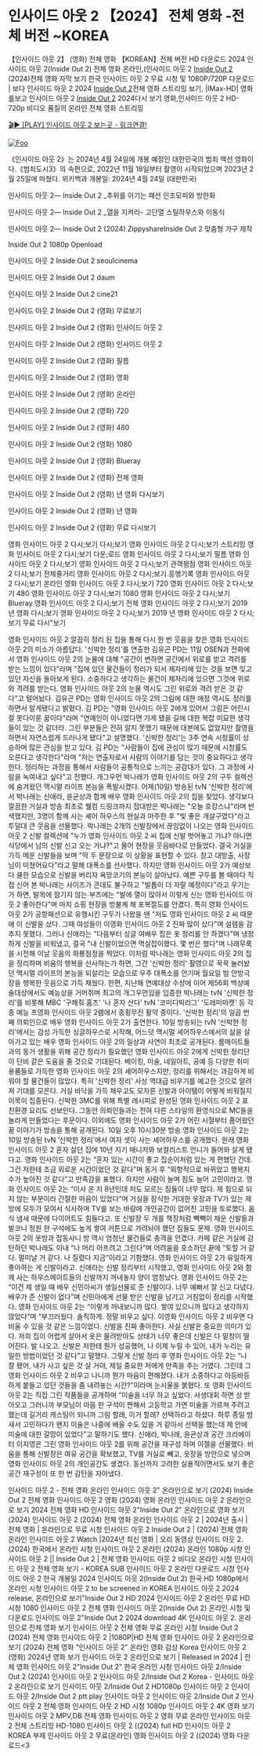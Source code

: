 # 인사이드 아웃 2 【2024】 전체 영화 -전체 버전 ~KOREA

【인사이드 아웃 2】 (영화) 전체 영화 【KOREAN】전체 버전 HD 다운로드 2024 인사이드 아웃 2(Inside Out 2) 전체 영화 온라인,(인사이드 아웃 2 [Inside Out 2](https://jpflix.cloud/ko/movie/1022789) (2024)전체 영화 자막 보기 한국 인사이드 아웃 2 무료 시청 및 1080P/720P 다운로드 | 보다 인사이드 아웃 2 2024 [Inside Out 2](https://jpflix.cloud/ko/movie/1022789)전체 영화 스트리밍 보기, |IMax-HD| 영화를보고 인사이드 아웃 2 [Inside Out 2](https://jpflix.cloud/ko/movie/1022789) 2024다시 보기 영화,인사이드 아웃 2 HD-720p 비디오 품질의 온라인 전체 영화 스트리밍


[🎬▶ [PLAY] 인사이드 아웃 2 보는곳 - 링크연결!](https://jpflix.cloud/ko/movie/1022789)


<a href="https://jpflix.cloud/ko/movie/1022789" rel="nofollow"><img src="https://camo.githubusercontent.com/917e6ed5c302499242165dcc02bdbce85c075fd21b35918eb9c0b771855261b8/68747470733a2f2f7374617469632e7769787374617469632e636f6d2f6d656469612f6232343966395f61646163386637306662336634356238383639313639366337376465313866337e6d76322e676966" alt="Foo" style="max-width: 100%;"></a>


《인사이드 아웃 2》는 2024년 4월 24일에 개봉 예정인 대한민국의 범죄 액션 영화이다.《범죄도시3》의 속편으로, 2022년 11월 18일부터 촬영이 시작되었으며 2023년 2월 25일에 마쳤다. 위키백과 개봉일: 2024년 4월 24일 (대한민국)

인사이드 아웃 2— Inside Out 2 _추위를 이기는 패션 인조모피와 방한화

인사이드 아웃 2— Inside Out 2 _열을 지켜라- 고단열 스틸하우스와 이동식

인사이드 아웃 2— Inside Out 2 (2024) ZippyshareInside Out 2 맞춤형 가구 제작

Inside Out 2 1080p Openload

인사이드 아웃 2 Inside Out 2 seoulcinema

인사이드 아웃 2 Inside Out 2 daum

인사이드 아웃 2 Inside Out 2 cine21

인사이드 아웃 2 Inside Out 2 (영화) 무료보기

인사이드 아웃 2 Inside Out 2 (영화) 인사이드 아웃 2

인사이드 아웃 2 Inside Out 2 (영화) 인사이드 아웃 2

인사이드 아웃 2 Inside Out 2 (영화) 필름

인사이드 아웃 2 Inside Out 2 (영화) 영화

인사이드 아웃 2 Inside Out 2 (영화) 온라인

인사이드 아웃 2 Inside Out 2 (영화) 720

인사이드 아웃 2 Inside Out 2 (영화) 480

인사이드 아웃 2 Inside Out 2 (영화) 1080

인사이드 아웃 2 Inside Out 2 (영화) Blueray

인사이드 아웃 2 Inside Out 2 (영화) 전체 영화

인사이드 아웃 2 Inside Out 2 (영화) 년 영화 다시보기

인사이드 아웃 2 Inside Out 2 (영화) 년 영화

인사이드 아웃 2 Inside Out 2 (영화) 무료 다시보기

영화 인사이드 아웃 2 다시;보기 다시;보기 영화 인사이드 아웃 2 다시;보기 스트리밍 영화 인사이드 아웃 2 다시;보기 다운;로드 영화 인사이드 아웃 2 다시;보기 필름 영화 인사이드 아웃 2 다시;보기 영화 인사이드 아웃 2 다시;보기 관객평점 영화 인사이드 아웃 2 다시;보기 전체줄거리 영화 인사이드 아웃 2 다시;보기 흥행기록 영화 인사이드 아웃 2 다시;보기 온라인 영화 인사이드 아웃 2 다시;보기 720 영화 인사이드 아웃 2 다시;보기 480 영화 인사이드 아웃 2 다시;보기 1080 영화 인사이드 아웃 2 다시;보기 Blueray 영화 인사이드 아웃 2 다시;보기 전체 영화 인사이드 아웃 2 다시;보기 2019 년 영화 다시;보기 영화 인사이드 아웃 2 다시;보기 2019 년 영화 인사이드 아웃 2 다시;보기 무료 다시"보기

영화 인사이드 아웃 2 깔끔히 정리 된 집을 통해 다시 한 번 웃음을 찾은 영화 인사이드 아웃 2의 미소가 아름답다. '신박한 정리'를 연출한 김유곤 PD는 11일 OSEN과 전화에서 영화 인사이드 아웃 2의 눈물에 대해 "공간이 변하면 공간에서 위로를 받고 격려를 받는 느낌이 있다"라며 "집에 있던 물건들이 정리가 되서 제자리에 있는 것을 보면 잊고 있던 자신을 돌아보게 된다. 소중하다고 생각하는 물건이 제자리에 있으면 그것에 위로와 격려를 받는다. 영화 인사이드 아웃 2의 눈물 역시도 그린 위로와 격려 받은 것 같다"고 털어놨다. 김유곤 PD는 영화 인사이드 아웃 2의 그림에 대한 애정 역시도 정리를 하면서 알게됐다고 밝혔다. 김 PD는 "영화 인사이드 아웃 2에게 있어서 그림은 어린시절 못다이룬 꿈이다"라며 "연예인이 아니었다면 가게 됐을 길에 대한 복잡 미묘한 생각들이 있는 것 같더라. 그린 부분들은 전혀 알지 못했기 때문에 대본에도 없었지만 촬영을 하면서 자연스럽게 드러나게 됐다"고 설명했다. '신박한 정리'는 3주 연속 시청률이 상승하며 많은 관심을 받고 있다. 김 PD는 "사람들이 집에 관심이 많기 때문에 시청률도 오른다고 생각한다"라며 "저는 연출자로서 사람의 이야기를 담는 것이 중요하다고 생각한다. 정리하는 과정을 통해서 사람들이 공통적으로 느끼는 공감대가 있다. 그 과정에 사람을 녹여내고 싶다"고 전했다. 개그우먼 박나래가 영화 인사이드 아웃 2의 구두 컬렉션에 숨겨왔던 맥시멀 라이프 본능을 폭발시켰다. 어제(10일) 방송된 tvN '신박한 정리'에서 박나래는 신애라, 윤균상과 함께 배우 영화 인사이드 아웃 2의 집을 찾았다. 생각보다 깔끔한 거실과 방송 최초로 웰컴 드링크까지 접대받은 박나래는 "오늘 호캉스냐"라며 반색했지만, 3명이 함께 사는 셰어 하우스의 현실과 마주한 후 "빛 좋은 개살구였다"라고 투덜대 큰 웃음을 선물했다. 박나래는 2개의 신발장에서 끊임없이 나오는 영화 인사이드 아웃 2 신발 컬렉션에 "누가 영화 인사이드 아웃 2 씨 집에 신발 벗어놓고 가냐? 아니면 식당에서 남의 신발 신고 오는 거냐?"고 물어 현장을 웃음바다로 만들었다. 결국 거실을 가득 메운 신발들을 보며 "딱 두 문장으로 이 상황을 표현할 수 있다. 창고 대방출, 사장님이 미쳤어요다"라고 말해 대폭소를 선사했다. 하지만 영화 인사이드 아웃 2가 예상보다 쿨한 모습으로 신발을 버리자 욕망코기의 본능이 살아났다. 예쁜 구두를 볼 때마다 직접 신어 본 박나래는 사이즈가 큰데도 불구하고 "발톱이 더 자랄 예정이다"라고 우기는가 하면, 발목에 잠기지 않는 부츠에는 "발에 열이 많아서 이렇게 신는 영화 인사이드 아웃 2 좋아한다"며 마치 쇼핑 현장을 방불케 해 포복절도를 안겼다. 특히 영화 인사이드 아웃 2가 공항패션으로 유행시킨 구두가 나왔을 땐 "저도 영화 인사이드 아웃 2 씨 때문에 이 신발을 샀다. 그때 여성들이 이영화 인사이드 아웃 2 진짜 많이 샀다"며 설렘을 감추지 못했다. 그러나 신애라는 "다음부터 싱글 여배우 집은 옷 정리를 안 하겠다"며 냉정하게 신발을 비워냈고, 결국 "내 신발이었으면 멱살잡이했다. 몇 번은 했다"며 나래무룩을 시전해 이날 웃음의 화룡점정을 찍었다. 이처럼 박나래는 영화 인사이드 아웃 2의 집을 정리하며 비움의 행복을 선사하는가 하면, 그간 '신박한 정리' 촬영으로 꾹꾹 눌러놨던 맥시멀 라이프의 본능을 되살리는 모습으로 우주 대폭소를 안기며 월요일 밤 안방극장을 행복한 웃음으로 가득 채웠다. 한편, 지난해 연예대상 수상에 이어 제56회 백상예술대상에서도 예능상을 거머쥐며 최고의 개그우먼임을 입증한 박나래는 tvN '신박한 정리'를 비롯해 MBC '구해줘 홈즈' '나 혼자 산다' tvN '코미디빅리그' '도레미마켓' 등 각종 예능 프영화 인사이드 아웃 2램에서 종횡무진 활약 중이다. '신박한 정리'의 일곱 번째 의뢰인으로 배우 영화 인사이드 아웃 2가 출연한다. 10일 방송되는 tvN '신박한 정리'에서는 감성 가득한 싱글하우스로 시작해, 어느덧 맥시멀 셰어하우스에서의 삶을 살아가고 있는 배우 영화 인사이드 아웃 2의 일상과 사연이 최초로 공개된다. 룸메이트들과의 동거 생활을 위해 공간 정리가 필요했던 영화 인사이드 아웃 2에게 신박한 정리단이 단비 같은 도움을 줄 것으로 기대된다. 베이킹, 미술, 네일아트, 공예 등 다양한 취미 용품들로 가득한 영화 인사이드 아웃 2의 셰어하우스지만, 정리를 위해서는 과감하게 비워야 할 물건들이 많았다. 특히 '신박한 정리' 사상 역대급 비우기를 예고한 것으로 알려져 기대를 모은다. 거실 바닥을 가득 채우고도 모자른 신발과 아이템이 어떻게 비워질지 이목이 집중된다. 신박한 3MC를 위해 특별 레시피로 완성된 영화 인사이드 아웃 2 표 친환경 요리도 선보인다. 그동안 의뢰인들과는 전혀 다른 스타일의 환영식으로 MC들을 놀라게 만들었다는 후문이다. 이외에도 영화 인사이드 아웃 2가 어린 시절부터 품어왔던 꿈 이야기가 방송을 통해 공개된다. 10일 오후 10시30분 방송.영화 인사이드 아웃 2는 10일 방송된 tvN ‘신박한 정리’에서 여자 셋이 사는 셰어하우스를 공개했다. 원래 영화 인사이드 아웃 2 혼자 살던 집에 10년 지기 매니저와 보컬리스트 언니가 들어와 살게 됐다고. 영화 인사이드 아웃 2는 “혼자 있는 시간이 좋고 집순이처럼 있는 게 편했던 건데. 그건 저한테 조금 외로운 시간이었던 것 같다”며 동거 후 “외향적으로 바뀌었고 행복지수가 높아진 것 같다”고 만족감을 표했다. 하지만 사람이 늘며 짐도 늘어 고민이라고. 영화 인사이드 아웃 2는 “이사 온 지 8년인데 저도 모르는 짐들이 너무 많다. 제 힘으로 되지 않는 부분이라 간절한 마음이 있었다”며 거실을 잠식한 거대한 옷장과 TV가 있는 제 방에 모두가 모여서 식사하며 TV를 보는 바람에 개인공간이 없어진 고민을 토로했다. 음식 냄새 때문에 다이어트도 힘들다고. 또 신발장 두 개를 책장처럼 빽빽이 채운 신발들과 발코니 정원 한 구석에도 높게 쌓여 커튼으로 가려놔야 했던 짐들도 문제. 영화 인사이드 아웃 2의 옷방과 잡동사니 방 역시 엄청난 물건들로 충격을 안겼다. 카페 같은 거실에 감탄하던 박나래도 이내 “나 머리 아프려고 그린다”며 어려움을 호소하던 끝에 “토할 거 같다. 멀미날 거 같다. 나 질렸다 지금”이라고 기함했다. 영화 인사이드 아웃 2가 유일하게 좋아하는 게 신발이라고. 신애라는 신발 정리부터 시작했고, 영화 인사이드 아웃 2와 함께 사는 하우스메이트들의 신발까지 꺼내놓자 양이 엄청났다. 영화 인사이드 아웃 2는 “이건 제 생일 때 배우 신민아씨가 생일선물로 준 신발이다. 너무 예뻐서 잘 신고 다녔다. 배우가 준 신발이 없다”며 신민아에게 선물 받은 신발을 남기고 거침없이 정리를 시작했다. 영화 인사이드 아웃 2는 “이렇게 꺼내보니까 많다. 쌓여 있으니까 많다고 생각하지 않았다”며 “부끄러웠다. 솔직하게. 정말 비우고 싶다. 이영화 인사이드 아웃 2 비우면 다 비울 수 있을 것 같은 느낌이었다. 신발을 진짜 좋아한다. 사실 신발은 중요한 의미가 있다. 저희 집이 어렵게 살아서 옷은 물려받아도 상태가 너무 좋은데 신발은 다 밑창이 떨어진다. 발 나오고. 신발은 저한테 뭔가 성공했어, 나 이제 누릴 수 있어, 내가 누리는 유일한 방법이었던 것 같다”고 말했다. 그렇게 신발 정리 후 영화 인사이드 아웃 2는 “나 잘 됐어, 내가 사고 싶은 것 살 거야, 제일 중요한 저에게 만족을 주는 거였다. 그린데 그영화 인사이드 아웃 2 비우고 나니까 뭔가 마음이 편해졌다. 내가 소중하다고 아등바등하게 붙들고 있던 것들을 좀 내려놓는 시간?”이라며 눈시울을 붉혔다. 또 영화 인사이드 아웃 2는 직접 그린 작품들을 공개하며 “미술을 너무 하고 싶었다. 사생대회 하면 상 받아오고 그러니까 부모님이 마음 한 구석이 짠해서 고등학교 가면 미술을 가르쳐 주려고 했는데 길거리 캐스팅이 되니까 그림 할래, 이거 할래? 선택하라고 하셨다. 하루 종일 밤새서 고민하다가 왠지 미술은 나중에 배울 수도 있을 거 같아서 선택을 했는데 제 안에 미술에 대한 갈망이 있었다”고 말하기도 했다. 신애라, 박나래, 윤균상과 공간 크리에이터 이지영은 그린 영화 인사이드 아웃 2를 위해 공간을 재구성 하며 이젤을 선물했다. 비움을 통해 신발장은 여유 공간을 확보했고, TV를 거실로 빼고, 옷장을 방안으로 넣으며 영화 인사이드 아웃 2의 개인공간도 생겼다. 동선까지 고려한 실용적이면서도 보기 좋은 공간 재구성이 또 한 번 감탄을 자아냈다.

인사이드 아웃 2 - 전체 영화 온라인 인사이드 아웃 2" 온라인으로 보기 (2024) Inside Out 2 전체 영화 인사이드 아웃 2 영화 (2024) 영화 온라인 인사이드 아웃 2 온라인으로 보기 2024 전체 영화 HD 인사이드 아웃 2"Inside Out 2" 온라인으로 영화 보기 (2024) 인사이드 아웃 2 (2024) 전체 영화 온라인 인사이드 아웃 2 | 2024년 출시 | 전체 영화 | 온라인으로 무료 시청 인사이드 아웃 2 Inside Out 2 | (2024) 전체 영화 온라인 인사이드 아웃 2 Watch |2024년 최신 영화 | 오리 동영상 인사이드 아웃 2. (2024) 한국에서 온라인 시청 인사이드 아웃 2 온라인 (2024) 온라인 1080p 시청 인사이드 아웃 2 || Inside Out 2 | 전체 영화 인사이드 아웃 2 비디오 온라인 시청 인사이드 아웃 2 전체 영화 보기 - KOREA SUB 인사이드 아웃 2 온라인 다운로드 시청 인사이드 아웃 2 한국 개봉일 2024 인사이드 아웃 2(Inside Out 2) 한국 HD 1080p에서 온라인 시청 인사이드 아웃 2 to be screened in KOREA 인사이드 아웃 2 2024 release, 온라인으로 보기"Inside Out 2 HD 2024 인사이드 아웃 2 온라인 무료 HD 시청 1080 인사이드 아웃 2 전체 영화 인사이드 아웃 2(Inside Out 2) 온라인 시청 및 다운로드 인사이드 아웃 2"Inside Out 2 2024 download 4K 인사이드 아웃 2. 온라인으로 전체 영화 보기 인사이드 아웃 2 전체 영화 무료 온라인 시청 Inside Out 2 (2024) 전체 영화 인사이드 아웃 2 |1080P|HD 전체 영화 인사이드 아웃 2 온라인으로 보기 (2024) 전체 영화 "인사이드 아웃 2" 온라인 영화 감상 Korea 인사이드 아웃 2 (영화) 2024년 영화 보기 인사이드 아웃 2 온라인으로 보기 | Released in 2024 | 전체 영화 인사이드 아웃 2"Inside Out 2" 한국 온라인 시청 인사이드 아웃 2/Inside Out 2 (2024) 인사이드 아웃 2 인사이드 아웃 2/Inside Out 2 Korea - 인사이드 아웃 2 온라인으로 보기 인사이드 아웃 2/Inside Out 2 HD1080p 인사이드 아웃 2 인사이드 아웃 2/Inside Out 2 ptt play 인사이드 아웃 2 인사이드 아웃 2/Inside Out 2 인사이드 아웃 2 전체 영화 인사이드 아웃 2 HD 시청 1080p 인사이드 아웃 2 4K 영화 보기 인사이드 아웃 2 MPV,DB 전체 영화 인사이드 아웃 2 영화 무료 온라인 인사이드 아웃 2 전체 스트리밍 HD-1080 인사이드 아웃 2 ((2024) full HD 인사이드 아웃 2 KOREA 부제 인사이드 아웃 2 무료(온라인) 영화 인사이드 아웃 2 ((2024) 영화 다운로드<3
